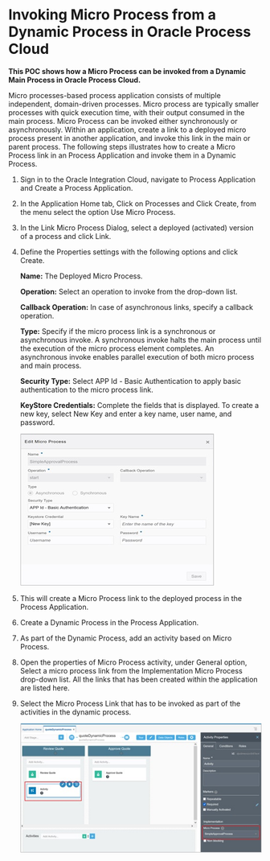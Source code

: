 # Invoking Micro Process from a Dynamic Process in Oracle Process Cloud

**This POC shows how a Micro Process can be invoked from a Dynamic Main Process in Oracle Process Cloud.**

Micro processes-based process application consists of multiple independent, domain-driven processes. Micro process are typically smaller processes with quick execution time, with their output consumed in the main process. Micro Process can be invoked either synchronously or asynchronously. Within an application, create a link to a deployed micro process present in another application, and invoke this link in the main or parent process. The following steps illustrates how to create a Micro Process link in an Process Application and invoke them in a Dynamic Process.

1.	Sign in to the Oracle Integration Cloud, navigate to Process Application and Create a Process Application. 

2.	In the Application Home tab, Click on Processes and Click Create, from the menu select the option Use Micro Process.

3.	In the Link Micro Process Dialog, select a deployed (activated) version of a process and click Link.

4.	Define the Properties settings with the following options and click Create.

       **Name:** The Deployed Micro Process.
    
       **Operation:** Select an operation to invoke from the drop-down list.
    
       **Callback Operation:** In case of asynchronous links, specify a callback operation.
    
       **Type:** Specify if the micro process link is a synchronous or asynchronous invoke. A synchronous invoke halts the main process until the execution of the micro process element completes. An asynchronous invoke enables parallel execution of both micro process and main process. 
    
       **Security Type:** Select APP Id - Basic Authentication to apply basic authentication to the micro process link. 
    
       **KeyStore Credentials:** Complete the fields that is displayed. To create a new key, select New Key and enter a key name, user name, and password. 

     ![Alt text](https://github.com/Protontech-1803/Cloud2.0/blob/main/Invoking_MicroService/JPG_images/1.jpg) 
 
5.	This will create a Micro Process link to the deployed process in the Process Application.

6.	Create a Dynamic Process in the Process Application.

7.	As part of the Dynamic Process, add an activity based on Micro Process.

8.	Open the properties of Micro Process activity, under General option, Select a micro process link from the Implementation Micro Process drop-down list. All the links that has been created within the application are listed here.

9.	Select the Micro Process Link that has to be invoked as part of the activities in the dynamic process.

      ![Alt text](https://github.com/Protontech-1803/Cloud2.0/blob/main/Invoking_MicroService/JPG_images/2.jpg)

 



